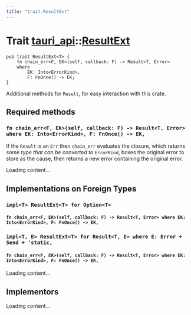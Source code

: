 ```yaml
---
title: "trait.ResultExt"
---
```


# Trait [tauri_api](/docs/api/rust/tauri_api/index.html)::​[ResultExt](/docs/api/rust/tauri_api/)

    pub trait ResultExt<T> {
        fn chain_err<F, EK>(self, callback: F) -> Result<T, Error>
        where
            EK: Into<ErrorKind>,
            F: FnOnce() -> EK;
    }

Additional methods for `Result`, for easy interaction with this crate.

## Required methods

### `fn chain_err<F, EK>(self, callback: F) -> Result<T, Error> where EK: Into<ErrorKind>, F: FnOnce() -> EK,`

If the `Result` is an `Err` then `chain_err` evaluates the closure, which returns _some type that can be converted to `ErrorKind`_, boxes the original error to store as the cause, then returns a new error containing the original error.

Loading content...

## Implementations on Foreign Types

### `impl<T> ResultExt<T> for Option<T>`

#### `fn chain_err<F, EK>(self, callback: F) -> Result<T, Error> where EK: Into<ErrorKind>, F: FnOnce() -> EK,`

### `impl<T, E> ResultExt<T> for Result<T, E> where E: Error + Send + 'static,`

#### `fn chain_err<F, EK>(self, callback: F) -> Result<T, Error> where EK: Into<ErrorKind>, F: FnOnce() -> EK,`

Loading content...

## Implementors

Loading content...
      